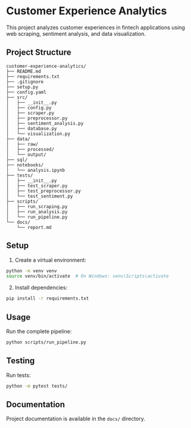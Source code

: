 # Customer Experience Analytics

This project analyzes customer experiences in fintech applications using web scraping, sentiment analysis, and data visualization.

## Project Structure

```
customer-experience-analytics/
├── README.md
├── requirements.txt
├── .gitignore
├── setup.py
├── config.yaml
├── src/
│   ├── __init__.py
│   ├── config.py
│   ├── scraper.py
│   ├── preprocessor.py
│   ├── sentiment_analysis.py
│   ├── database.py
│   └── visualization.py
├── data/
│   ├── raw/
│   ├── processed/
│   └── output/
├── sql/
├── notebooks/
│   └── analysis.ipynb
├── tests/
│   ├── __init__.py
│   ├── test_scraper.py
│   ├── test_preprocessor.py
│   └── test_sentiment.py
├── scripts/
│   ├── run_scraping.py
│   ├── run_analysis.py
│   └── run_pipeline.py
└── docs/
    └── report.md
```

## Setup

1. Create a virtual environment:
```bash
python -m venv venv
source venv/bin/activate  # On Windows: venv\Scripts\activate
```

2. Install dependencies:
```bash
pip install -r requirements.txt
```

## Usage

Run the complete pipeline:
```bash
python scripts/run_pipeline.py
```

## Testing

Run tests:
```bash
python -m pytest tests/
```

## Documentation

Project documentation is available in the `docs/` directory.

